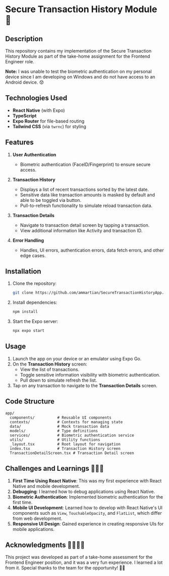 # Secure Transaction History Module 🚀

## Description


This repository contains my implementation of the Secure Transaction History Module as part of the take-home assignment for the Frontend Engineer role.

 **Note:** I was unable to test the biometric authentication on my personal device since I am developing on Windows and do not have access to an Android device. 😟

## Technologies Used

- **React Native** (with Expo)
- **TypeScript**
- **Expo Router** for file-based routing
- **Tailwind CSS** (via `twrnc`) for styling

## Features

1. **User Authentication**
   - Biometric authentication (FaceID/Fingerprint) to ensure secure access.
   
2. **Transaction History**
   - Displays a list of recent transactions sorted by the latest date.
   - Sensitive data like transaction amounts is masked by default and able to be toggled via button.
   - Pull-to-refresh functionality to simulate reload transaction data.

3. **Transaction Details**
   - Navigate to transaction detail screen by tapping a transaction.
   - View additional information like Activity and transaction ID.

4. **Error Handling**
   - Handles, UI errors, authentication errors, data fetch errors, and other edge cases.

## Installation

1. Clone the repository:
   ```bash
   git clone https://github.com/ammartian/SecureTransactionHistoryApp.git
   ```
2. Install dependencies:
   ```bash
   npm install
   ```
3. Start the Expo server:
   ```bash
   npx expo start
   ```

## Usage

1. Launch the app on your device or an emulator using Expo Go.
2. On the **Transaction History** screen:
   - View the list of transactions.
   - Toggle sensitive information visibility with biometric authentication.
   - Pull down to simulate refresh the list.
3. Tap on any transaction to navigate to the **Transaction Details** screen.

## Code Structure

```
app/
  components/          # Reusable UI components
  contexts/            # Contexts for managing state
  data/                # Mock transaction data
  models/              # Type definitions
  services/            # Biometric authentication service
  utils/               # Utility functions
  _layout.tsx          # Root layout for navigation
  index.tsx            # Transaction History screen
  TransactionDetailScreen.tsx # Transaction Detail screen
```

## Challenges and Learnings 💪✨🧠

1. **First Time Using React Native**: This was my first experience with React Native and mobile development.
2. **Debugging**: I learned how to debug applications using React Native.
3. **Biometric Authentication**: Implemented biometric authentication for the first time.
4. **Mobile UI Development**: Learned how to develop with React Native's UI components such as `View`, `TouchableOpacity`, and `FlatList`, which differ from web development.
5. **Responsive UI Design**: Gained experience in creating responsive UIs for mobile applications.

## Acknowledgments 🙌🤝👏🎉

This project was developed as part of a take-home assessment for the Frontend Engineer position, and it was a very fun experience. I learned a lot from it. Special thanks to the team for the opportunity! 🙏🎉
